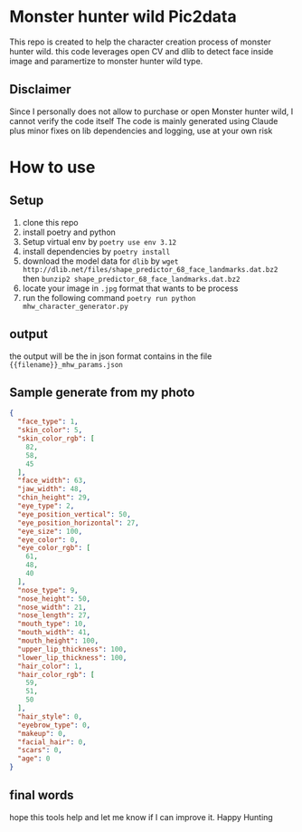 # Monster hunter wild Pic2data

This repo is created to help the character creation process of monster hunter wild. this code leverages open CV and dlib to detect face inside image and paramertize to monster hunter wild type.

## Disclaimer

Since I personally does not allow to purchase or open Monster hunter wild, I cannot verify the code itself
The code is mainly generated using Claude plus minor fixes on lib dependencies and logging, use at your own risk

# How to use
## Setup
1. clone this repo
2. install poetry and python
3. Setup virtual env by `poetry use env 3.12`
4. install dependencies by `poetry install`
5. download the model data for `dlib` by `wget http://dlib.net/files/shape_predictor_68_face_landmarks.dat.bz2` then `bunzip2 shape_predictor_68_face_landmarks.dat.bz2`
6. locate your image in `.jpg` format that wants to be process
7. run the following command `poetry run python mhw_character_generator.py`

## output
the output will be the in json format contains in the file `{{filename}}_mhw_params.json`
## Sample generate from my photo
```json
{
  "face_type": 1,
  "skin_color": 5,
  "skin_color_rgb": [
    82,
    58,
    45
  ],
  "face_width": 63,
  "jaw_width": 48,
  "chin_height": 29,
  "eye_type": 2,
  "eye_position_vertical": 50,
  "eye_position_horizontal": 27,
  "eye_size": 100,
  "eye_color": 0,
  "eye_color_rgb": [
    61,
    48,
    40
  ],
  "nose_type": 9,
  "nose_height": 50,
  "nose_width": 21,
  "nose_length": 27,
  "mouth_type": 10,
  "mouth_width": 41,
  "mouth_height": 100,
  "upper_lip_thickness": 100,
  "lower_lip_thickness": 100,
  "hair_color": 1,
  "hair_color_rgb": [
    59,
    51,
    50
  ],
  "hair_style": 0,
  "eyebrow_type": 0,
  "makeup": 0,
  "facial_hair": 0,
  "scars": 0,
  "age": 0
}
```

## final words
hope this tools help and let me know if I can improve it. Happy Hunting